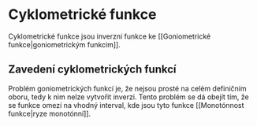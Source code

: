 # Cyklometrické funkce
Cyklometrické funkce jsou inverzní funkce ke [[Goniometrické funkce|goniometrickým funkcím]].

## Zavedení cyklometrických funkcí
Problém goniometrických funkcí je, že nejsou prosté na celém definičním oboru, tedy k nim nelze vytvořit inverzi. Tento problém se dá obejít tím, že se funkce omezí na vhodný interval, kde jsou tyto funkce [[Monotónnost funkce|ryze monotónní]].